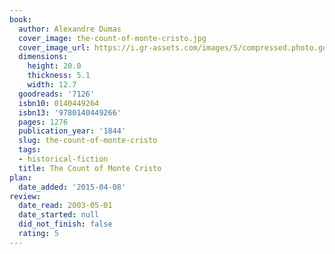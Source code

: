 ```yaml
---
book:
  author: Alexandre Dumas
  cover_image: the-count-of-monte-cristo.jpg
  cover_image_url: https://i.gr-assets.com/images/S/compressed.photo.goodreads.com/books/1309203605l/7126._SX98_.jpg
  dimensions:
    height: 20.0
    thickness: 5.1
    width: 12.7
  goodreads: '7126'
  isbn10: 0140449264
  isbn13: '9780140449266'
  pages: 1276
  publication_year: '1844'
  slug: the-count-of-monte-cristo
  tags:
  - historical-fiction
  title: The Count of Monte Cristo
plan:
  date_added: '2015-04-08'
review:
  date_read: 2003-05-01
  date_started: null
  did_not_finish: false
  rating: 5
---
```

